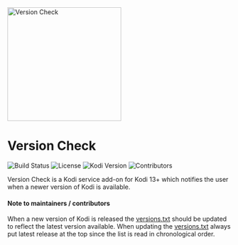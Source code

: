 <img src="https://raw.githubusercontent.com/XBMC-Addons/service.xbmc.versioncheck/master/icon.png" width="256" height="256" alt="Version Check">

# Version Check

![Build Status](https://img.shields.io/travis/XBMC-Addons/service.xbmc.versioncheck/master.svg)
![License](https://img.shields.io/badge/license-GPL--2.0--or--later-success.svg)
![Kodi Version](https://img.shields.io/badge/kodi-gotham%2B-success.svg)
![Contributors](https://img.shields.io/github/contributors/XBMC-Addons/service.xbmc.versioncheck.svg)

Version Check is a Kodi service add-on for Kodi 13+ which notifies the user when a newer version of Kodi is available.

#### Note to maintainers / contributors

When a new version of Kodi is released the [versions.txt](https://github.com/XBMC-Addons/service.xbmc.versioncheck/blob/master/resources/versions.txt) should be updated to reflect the latest version available.
When updating the [versions.txt](https://github.com/XBMC-Addons/service.xbmc.versioncheck/blob/master/resources/versions.txt) always put latest release at the top since the list is read in chronological order.
